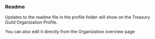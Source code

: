 ### Readme

Updates to the readme file in the profile folder will show on the Treasury Guild Organization Profile.

You can also edit it directly from the Organization overview page
